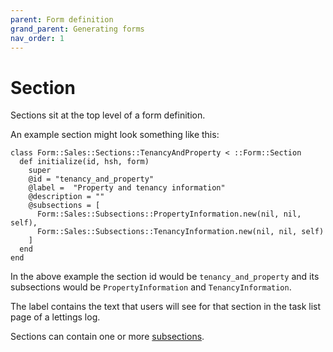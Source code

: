 ```yaml
---
parent: Form definition
grand_parent: Generating forms
nav_order: 1
---
```


# Section

Sections sit at the top level of a form definition.

An example section might look something like this:

```
class Form::Sales::Sections::TenancyAndProperty < ::Form::Section
  def initialize(id, hsh, form)
    super
    @id = "tenancy_and_property"
    @label =  "Property and tenancy information"
    @description = ""
    @subsections = [
      Form::Sales::Subsections::PropertyInformation.new(nil, nil, self), 
      Form::Sales::Subsections::TenancyInformation.new(nil, nil, self)
    ]
  end
end
```

In the above example the section id would be `tenancy_and_property` and its subsections would be `PropertyInformation` and `TenancyInformation`.

The label contains the text that users will see for that section in the task list page of a lettings log.

Sections can contain one or more [subsections](subsection).
